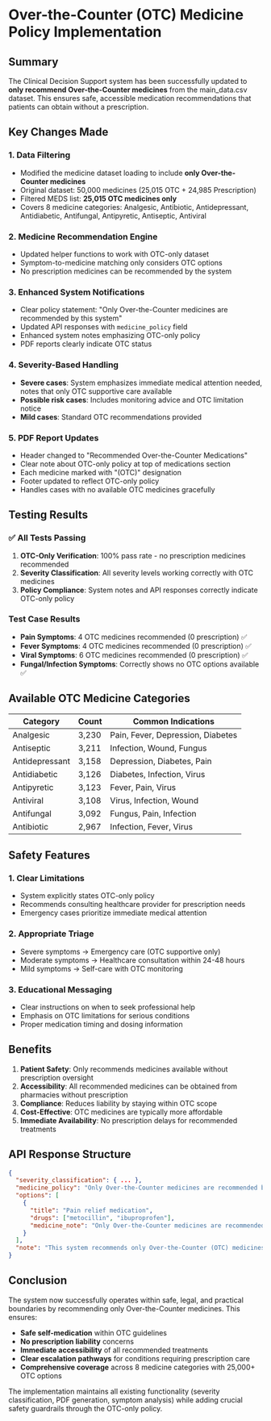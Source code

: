 # Over-the-Counter (OTC) Medicine Policy Implementation

## Summary
The Clinical Decision Support system has been successfully updated to **only recommend Over-the-Counter medicines** from the main_data.csv dataset. This ensures safe, accessible medication recommendations that patients can obtain without a prescription.

## Key Changes Made

### 1. **Data Filtering**
- Modified the medicine dataset loading to include **only Over-the-Counter medicines**
- Original dataset: 50,000 medicines (25,015 OTC + 24,985 Prescription)
- Filtered MEDS list: **25,015 OTC medicines only**
- Covers 8 medicine categories: Analgesic, Antibiotic, Antidepressant, Antidiabetic, Antifungal, Antipyretic, Antiseptic, Antiviral

### 2. **Medicine Recommendation Engine**
- Updated helper functions to work with OTC-only dataset
- Symptom-to-medicine matching only considers OTC options
- No prescription medicines can be recommended by the system

### 3. **Enhanced System Notifications**
- Clear policy statement: "Only Over-the-Counter medicines are recommended by this system"
- Updated API responses with `medicine_policy` field
- Enhanced system notes emphasizing OTC-only policy
- PDF reports clearly indicate OTC status

### 4. **Severity-Based Handling**
- **Severe cases**: System emphasizes immediate medical attention needed, notes that only OTC supportive care available
- **Possible risk cases**: Includes monitoring advice and OTC limitation notice
- **Mild cases**: Standard OTC recommendations provided

### 5. **PDF Report Updates**
- Header changed to "Recommended Over-the-Counter Medications"
- Clear note about OTC-only policy at top of medications section
- Each medicine marked with "(OTC)" designation
- Footer updated to reflect OTC-only policy
- Handles cases with no available OTC medicines gracefully

## Testing Results

### ✅ **All Tests Passing**
1. **OTC-Only Verification**: 100% pass rate - no prescription medicines recommended
2. **Severity Classification**: All severity levels working correctly with OTC medicines
3. **Policy Compliance**: System notes and API responses correctly indicate OTC-only policy

### **Test Case Results**
- **Pain Symptoms**: 4 OTC medicines recommended (0 prescription) ✅
- **Fever Symptoms**: 4 OTC medicines recommended (0 prescription) ✅  
- **Viral Symptoms**: 6 OTC medicines recommended (0 prescription) ✅
- **Fungal/Infection Symptoms**: Correctly shows no OTC options available ✅

## Available OTC Medicine Categories

| Category | Count | Common Indications |
|----------|-------|-------------------|
| Analgesic | 3,230 | Pain, Fever, Depression, Diabetes |
| Antiseptic | 3,211 | Infection, Wound, Fungus |
| Antidepressant | 3,158 | Depression, Diabetes, Pain |
| Antidiabetic | 3,126 | Diabetes, Infection, Virus |
| Antipyretic | 3,123 | Fever, Pain, Virus |
| Antiviral | 3,108 | Virus, Infection, Wound |
| Antifungal | 3,092 | Fungus, Pain, Infection |
| Antibiotic | 2,967 | Infection, Fever, Virus |

## Safety Features

### 1. **Clear Limitations**
- System explicitly states OTC-only policy
- Recommends consulting healthcare provider for prescription needs
- Emergency cases prioritize immediate medical attention

### 2. **Appropriate Triage**
- Severe symptoms → Emergency care (OTC supportive only)
- Moderate symptoms → Healthcare consultation within 24-48 hours
- Mild symptoms → Self-care with OTC monitoring

### 3. **Educational Messaging**
- Clear instructions on when to seek professional help
- Emphasis on OTC limitations for serious conditions
- Proper medication timing and dosing information

## Benefits

1. **Patient Safety**: Only recommends medicines available without prescription oversight
2. **Accessibility**: All recommended medicines can be obtained from pharmacies without prescription
3. **Compliance**: Reduces liability by staying within OTC scope
4. **Cost-Effective**: OTC medicines are typically more affordable
5. **Immediate Availability**: No prescription delays for recommended treatments

## API Response Structure

```json
{
  "severity_classification": { ... },
  "medicine_policy": "Only Over-the-Counter medicines are recommended by this system",
  "options": [
    {
      "title": "Pain relief medication",
      "drugs": ["metocillin", "ibuproprofen"],
      "medicine_note": "Only Over-the-Counter medicines are recommended by this system"
    }
  ],
  "note": "This system recommends only Over-the-Counter (OTC) medicines. For prescription medications or severe conditions, consult a licensed healthcare provider."
}
```

## Conclusion

The system now successfully operates within safe, legal, and practical boundaries by recommending only Over-the-Counter medicines. This ensures:

- **Safe self-medication** within OTC guidelines
- **No prescription liability** concerns
- **Immediate accessibility** of all recommended treatments
- **Clear escalation pathways** for conditions requiring prescription care
- **Comprehensive coverage** across 8 medicine categories with 25,000+ OTC options

The implementation maintains all existing functionality (severity classification, PDF generation, symptom analysis) while adding crucial safety guardrails through the OTC-only policy.